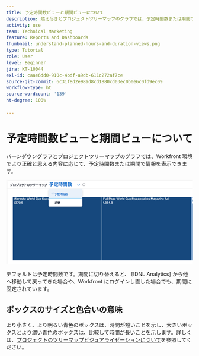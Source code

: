 ```yaml
---
title: 予定時間数ビューと期間ビューについて
description: 燃え尽きとプロジェクトツリーマップのグラフでは、予定時間数または期間で情報を表示できます。
activity: use
team: Technical Marketing
feature: Reports and Dashboards
thumbnail: understand-planned-hours-and-duration-views.png
type: Tutorial
role: User
level: Beginner
jira: KT-10044
exl-id: caae6dd0-910c-4bdf-a9db-611c272af7ce
source-git-commit: 6c31f8d2e98ad8cd1880cd03ec0b0e6c0fd9ec09
workflow-type: ht
source-wordcount: '139'
ht-degree: 100%

---
```


# 予定時間数ビューと期間ビューについて

バーンダウングラフとプロジェクトツリーマップのグラフでは、Workfront 環境でより正確と思える内容に応じて、予定時間数または期間で情報を表示できます。

![期間ではなく予定時間数を選択する画像](assets/section-1-5.png)



デフォルトは予定時間数です。期間に切り替えると、 [!DNL Analytics] から他へ移動して戻ってきた場合や、Workfront にログインし直した場合でも、期間に固定されています。

## ボックスのサイズと色合いの意味

より小さく、より明るい青色のボックスは、時間が短いことを示し、大きいボックスとより濃い青色のボックスは、比較して時間が長いことを示します。詳しくは、[プロジェクトのツリーマップビジュアライゼーションについて](https://experienceleague.adobe.com/docs/workfront/using/reporting/enhanced-analytics/project-treemap-overview.html?lang=ja)を参照してください。
